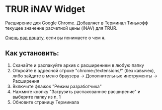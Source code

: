 # TRUR iNAV Widget

Расширение для Google Chrome. Добавляет в Терминал Тинькофф текущее значение расчетной цены (iNAV) для TRUR.

[Очень рад донату](https://www.tinkoff.ru/invest/social/profile/Smart_Medved/), если вы понимаете о чем я.

## Как установить:

1. Скачайте и распакуйте архив с расширением в любую папку
2. Откройте в адресной строке "chrome://extensions/" (без кавычек), либо зайдите в меню браузера -> Дополнительные инструменты -> Расширения
3. Включите флажок "Режим разработчика"
4. Нажмите кнопку "Загрузить распакованное расширение" и выберите папку из п. 1
5. Обновите страницу Терминала
